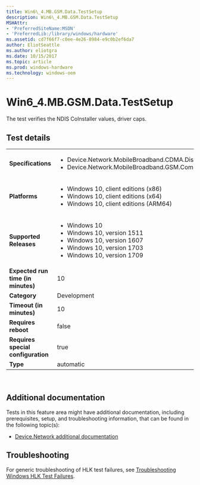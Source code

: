 ```yaml
---
title: Win6\_4.MB.GSM.Data.TestSetup
description: Win6\_4.MB.GSM.Data.TestSetup
MSHAttr:
- 'PreferredSiteName:MSDN'
- 'PreferredLib:/library/windows/hardware'
ms.assetid: cd7f66f7-c0ee-4e26-8984-e9c0b2ef6da7
author: EliotSeattle
ms.author: eliotgra
ms.date: 10/15/2017
ms.topic: article
ms.prod: windows-hardware
ms.technology: windows-oem
---
```


# <span id="p_hlk_test.5b3cacbe-6fcd-4ca5-a1cc-2b784c523366"></span>Win6\_4.MB.GSM.Data.TestSetup


The test verifies the NDIS CoInstaller values, driver caps.

## Test details
|||
|---|---|
| **Specifications**  | <ul><li>Device.Network.MobileBroadband.CDMA.Discretional</li><li>Device.Network.MobileBroadband.GSM.ComplyWithBaseReq</li></ul> |  
| **Platforms**   | <ul><li>Windows 10, client editions (x86)</li><li>Windows 10, client editions (x64)</li><li>Windows 10, client editions (ARM64)</li></ul> |
| **Supported Releases** | <ul><li>Windows 10</li><li>Windows 10, version 1511</li><li>Windows 10, version 1607</li><li>Windows 10, version 1703</li><li>Windows 10, version 1709</li></ul> |
|**Expected run time (in minutes)**| 10 |
|**Category**| Development |
|**Timeout (in minutes)**| 10 |
|**Requires reboot**| false |
|**Requires special configuration**| true |
|**Type**| automatic |

 

## <span id="Additional_documentation"></span><span id="additional_documentation"></span><span id="ADDITIONAL_DOCUMENTATION"></span>Additional documentation


Tests in this feature area might have additional documentation, including prerequisites, setup, and troubleshooting information, that can be found in the following topic(s):

-   [Device.Network additional documentation](device-network-additional-documentation.md)

## <span id="Troubleshooting"></span><span id="troubleshooting"></span><span id="TROUBLESHOOTING"></span>Troubleshooting


For generic troubleshooting of HLK test failures, see [Troubleshooting Windows HLK Test Failures](..\user\troubleshooting-windows-hlk-test-failures.md).

 

 






